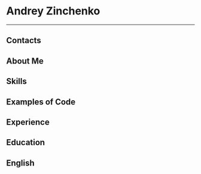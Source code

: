 # Andrey Zinchenko
---
## Contacts
## About Me
## Skills
## Examples of Code
## Experience
## Education
## English
